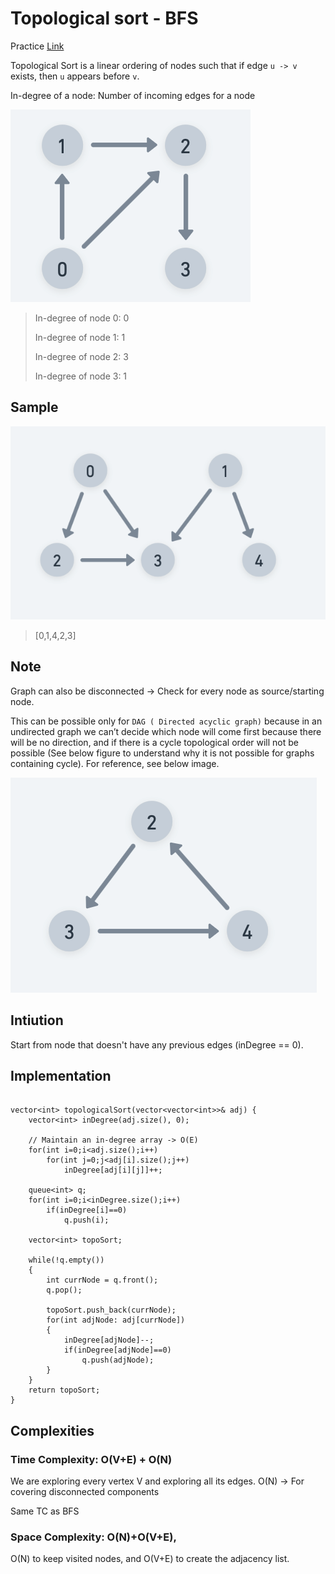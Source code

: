 # Topological sort - BFS

Practice [Link](https://www.geeksforgeeks.org/problems/topological-sort/1)

Topological Sort is a linear ordering of nodes such that if edge `u -> v` exists, then `u` appears before `v`.

In-degree of a node: Number of incoming edges for a node


![Alt text](../images/graph-h.png)
> In-degree of node 0: 0
>
> In-degree of node 1: 1
> 
> In-degree of node 2: 3
> 
> In-degree of node 3: 1

## Sample

![Alt text](../images/graph-f.png)
> [0,1,4,2,3]


## Note
Graph can also be disconnected -> Check for every node as source/starting node.


This can be possible only for `DAG ( Directed acyclic graph)` because in an undirected graph we can’t decide which node will come first because there will be no direction, and if there is a cycle topological order will not be possible (See below figure to understand why it is not possible for graphs containing cycle). For reference, see below image.



![exception-case](../images/graph-g.png)

## Intiution

Start from node that doesn't have any previous edges (inDegree == 0).


## Implementation

```

vector<int> topologicalSort(vector<vector<int>>& adj) {
    vector<int> inDegree(adj.size(), 0);
    
    // Maintain an in-degree array -> O(E)
    for(int i=0;i<adj.size();i++)
        for(int j=0;j<adj[i].size();j++)
            inDegree[adj[i][j]]++;

    queue<int> q;
    for(int i=0;i<inDegree.size();i++)
        if(inDegree[i]==0)
            q.push(i);
            
    vector<int> topoSort;
            
    while(!q.empty())
    {
        int currNode = q.front();
        q.pop();
        
        topoSort.push_back(currNode);
        for(int adjNode: adj[currNode])
        {
            inDegree[adjNode]--;
            if(inDegree[adjNode]==0)
                q.push(adjNode);
        }
    }
    return topoSort;
}

```


## Complexities

### Time Complexity: O(V+E) + O(N)
We are exploring every vertex V and exploring all its edges. 
O(N) -> For covering disconnected components

Same TC as BFS



### Space Complexity: O(N)+O(V+E), 
O(N) to keep visited nodes, and O(V+E) to create the adjacency list.